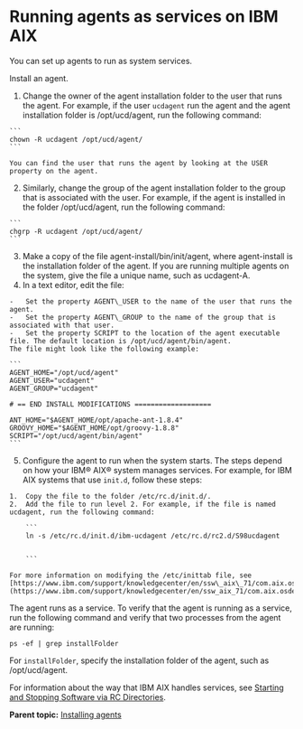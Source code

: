 # Running agents as services on IBM AIX

You can set up agents to run as system services.

Install an agent.

1.   Change the owner of the agent installation folder to the user that runs the agent. For example, if the user `ucdagent` run the agent and the agent installation folder is /opt/ucd/agent, run the following command:

    ```
    chown -R ucdagent /opt/ucd/agent/
    ```

    You can find the user that runs the agent by looking at the USER property on the agent.

2.   Similarly, change the group of the agent installation folder to the group that is associated with the user. For example, if the agent is installed in the folder /opt/ucd/agent, run the following command:

    ```
    chgrp -R ucdagent /opt/ucd/agent/
    ```

3.   Make a copy of the file agent-install/bin/init/agent, where agent-install is the installation folder of the agent. If you are running multiple agents on the system, give the file a unique name, such as ucdagent-A.
4.   In a text editor, edit the file: 

    -   Set the property AGENT\_USER to the name of the user that runs the agent.
    -   Set the property AGENT\_GROUP to the name of the group that is associated with that user.
    -   Set the property SCRIPT to the location of the agent executable file. The default location is /opt/ucd/agent/bin/agent.
    The file might look like the following example:

    ```
    AGENT_HOME="/opt/ucd/agent"
    AGENT_USER="ucdagent"
    AGENT_GROUP="ucdagent"
    
    # == END INSTALL MODIFICATIONS ===================
    
    ANT_HOME="$AGENT_HOME/opt/apache-ant-1.8.4"
    GROOVY_HOME="$AGENT_HOME/opt/groovy-1.8.8"
    SCRIPT="/opt/ucd/agent/bin/agent"
    ```

5.   Configure the agent to run when the system starts. The steps depend on how your IBM® AIX® system manages services. For example, for IBM AIX systems that use `init.d`, follow these steps:

    1.  Copy the file to the folder /etc/rc.d/init.d/.
    2.  Add the file to run level 2. For example, if the file is named ucdagent, run the following command:

        ```
        ln -s /etc/rc.d/init.d/ibm-ucdagent /etc/rc.d/rc2.d/S98ucdagent
        
        
        ```

    For more information on modifying the /etc/inittab file, see [https://www.ibm.com/support/knowledgecenter/en/ssw\_aix\_71/com.aix.osdevice/modetc.htm](https://www.ibm.com/support/knowledgecenter/en/ssw_aix_71/com.aix.osdevice/modetc.htm) 


The agent runs as a service. To verify that the agent is running as a service, run the following command and verify that two processes from the agent are running:

```
ps -ef | grep installFolder
```

For `installFolder`, specify the installation folder of the agent, such as /opt/ucd/agent.

For information about the way that IBM AIX handles services, see [Starting and Stopping Software via RC Directories](http://www.ibm.com/support/docview.wss?uid=isg3T1000661).

**Parent topic:** [Installing agents](../../com.udeploy.install.doc/topics/agent_install_ov.md)

